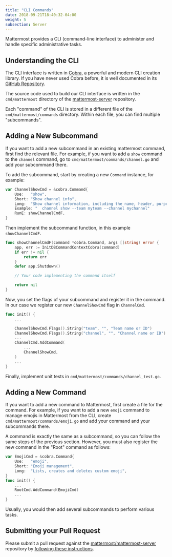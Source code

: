 ```yaml
---
title: "CLI Commands"
date: 2018-09-21T18:40:32-04:00
weight: 5
subsection: Server
---
```


Mattermost provides a CLI (command-line interface) to administer and handle specific administrative tasks.

## Understanding the CLI

The CLI interface is written in [Cobra](https://github.com/spf13/cobra), a
powerful and modern CLI creation library. If you have never used Cobra before, it is
well documented in its [GitHub Repository](https://github.com/spf13/cobra).

The source code used to build our CLI interface is written in the `cmd/mattermost` directory of the [mattermost-server](https://github.com/mattermost/mattermost-server) repository.

Each "command" of the CLI is stored in a different file of the
`cmd/mattermost/commands` directory. Within each file, you can find
multiple "subcommands".

## Adding a New Subcommand

If you want to add a new subcommand in an existing mattermost command, first find the relevant file. For example, if you want to add a `show` command to
the `channel` command, go to `cmd/mattermost/commands/channel.go` and add your subcommand there.

To add the subcommand, start by creating a new `Command` instance, for example:

```go
var ChannelShowCmd = &cobra.Command{
    Use:   "show",
    Short: "Show channel info",
    Long:  "Show channel information, including the name, header, purpose and the number of members.",
    Example: "  channel show --team myteam --channel mychannel"
    RunE: showChannelCmdF,
}
```

Then implement the subcommand function, in this example `showChannelCmdF`.

```go
func showChannelCmdF(command *cobra.Command, args []string) error {
    app, err := InitDBCommandContextCobra(command)
    if err != nil {
        return err
    }
    defer app.Shutdown()

    // Your code implementing the command itself

    return nil
}
```

Now, you set the flags of your subcommand and register it in the command. In our case we register our new `ChannelShowCmd` flag in `ChannelCmd`.

```go
func init() {
    ...

    ChannelShowCmd.Flags().String("team", "", "Team name or ID")
    ChannelShowCmd.Flags().String("channel", "", "Channel name or ID")
    ...
    ChannelCmd.AddCommand(
        ...
        ChannelShowCmd,
    )
    ...
}
```

Finally, implement unit tests in `cmd/mattermost/commands/channel_test.go`.

## Adding a New Command

If you want to add a new command to Mattermost, first create a file for the command.
For example, if you want to add a new `emoji` command to manage emojis in
Mattermost from the CLI, create `cmd/mattermost/commands/emoji.go`
and add your command and your subcommands there.

A command is exactly the same as a subcommand, so you can follow the same
steps of the previous section. However, you must also register the new command in the
"Root" command as follows:

```go
var EmojiCmd = &cobra.Command{
    Use:   "emoji",
    Short: "Emoji management",
    Long:  "Lists, creates and deletes custom emoji",
}
func init() {
    ...
    RootCmd.AddCommand(EmojiCmd)
    ...
}
```

Usually, you would then add several subcommands to perform various tasks.

## Submitting your Pull Request

Please submit a pull request against the [mattermost/mattermost-server](https://github.com/mattermost/mattermost-server) repository by [following these instructions](/contribute/server/developer-workflow).
